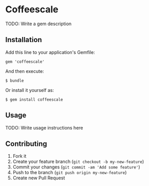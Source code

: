 # Coffeescale

TODO: Write a gem description

## Installation

Add this line to your application's Gemfile:

    gem 'coffeescale'

And then execute:

    $ bundle

Or install it yourself as:

    $ gem install coffeescale

## Usage

TODO: Write usage instructions here

## Contributing

1. Fork it
2. Create your feature branch (`git checkout -b my-new-feature`)
3. Commit your changes (`git commit -am 'Add some feature'`)
4. Push to the branch (`git push origin my-new-feature`)
5. Create new Pull Request
